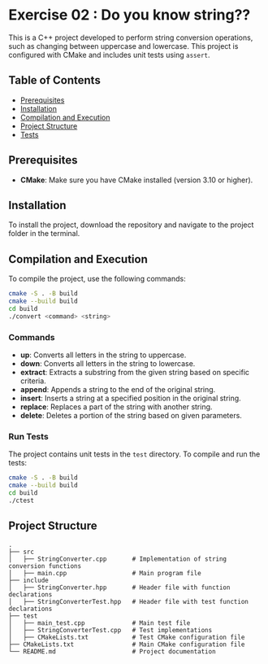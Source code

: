 
# Exercise 02 : Do you know string??

This is a C++ project developed to perform string conversion operations, such as changing between uppercase and lowercase. This project is configured with CMake and includes unit tests using `assert`.

## Table of Contents

- [Prerequisites](#prerequisites)
- [Installation](#installation)
- [Compilation and Execution](#compilation-and-execution)
- [Project Structure](#project-structure)
- [Tests](#run-tests)

## Prerequisites

- **CMake**: Make sure you have CMake installed (version 3.10 or higher).

## Installation

To install the project, download the repository and navigate to the project folder in the terminal.

## Compilation and Execution

To compile the project, use the following commands:

```bash
cmake -S . -B build
cmake --build build
cd build
./convert <command> <string>
```

### Commands

- **up**: Converts all letters in the string to uppercase.
- **down**: Converts all letters in the string to lowercase.
- **extract**: Extracts a substring from the given string based on specific criteria.
- **append**: Appends a string to the end of the original string.
- **insert**: Inserts a string at a specified position in the original string.
- **replace**: Replaces a part of the string with another string.
- **delete**: Deletes a portion of the string based on given parameters.

### Run Tests

The project contains unit tests in the `test` directory. To compile and run the tests:

```bash
cmake -S . -B build
cmake --build build
cd build
./ctest
```

## Project Structure

```plaintext
.
├── src
│   ├── StringConverter.cpp       # Implementation of string conversion functions
│   ├── main.cpp                  # Main program file
├── include
│   ├── StringConverter.hpp       # Header file with function declarations
│   ├── StringConverterTest.hpp   # Header file with test function declarations
├── test
│   ├── main_test.cpp             # Main test file
│   ├── StringConverterTest.cpp   # Test implementations
│   ├── CMakeLists.txt            # Test CMake configuration file
├── CMakeLists.txt                # Main CMake configuration file
└── README.md                     # Project documentation
```

